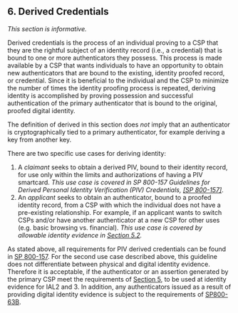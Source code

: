 <a name="sec6"></a>

<div class="breaker"></div>

## <a name="derived-authN"></a> 6. Derived Credentials

_This section is informative._

Derived credentials is the process of an individual proving to a CSP that they are the rightful subject of an identity record (i.e., a credential) that is bound to one or more authenticators they possess. This process is made available by a CSP that wants individuals to have an opportunity to obtain new authenticators that are bound to the existing, identity proofed record, or credential. Since it is beneficial to the individual and the CSP to minimize the number of times the identity proofing process is repeated, deriving identity is accomplished by proving possession and successful authentication of the primary authenticator that is bound to the original, proofed digital identity.

The definition of derived in this section does *not* imply that an authenticator is cryptographically tied to a primary authenticator, for example deriving a key from another key.

There are two specific use cases for deriving identity:

1. A _claimant_ seeks to obtain a derived PIV, bound to their identity record, for use only within the limits and authorizations of having a PIV smartcard. *This use case is covered in SP 800-157 Guidelines for Derived Personal Identity Verification (PIV) Credentials, [[SP 800-157]](#SP800-157)*. 
2. An _applicant_ seeks to obtain an authenticator, bound to a proofed identity record, from a CSP with which the individual does not have a pre-existing relationship. For example, if an applicant wants to switch CSPs and/or have another authenticator at a new CSP for other uses (e.g. basic browsing vs. financial). *This use case is covered by allowable identity evidence in [Section 5.2](#validate).*

As stated above, all requirements for PIV derived credentials can be found in [SP 800-157](#SP800-157).  For the second use case described above, this guideline does not differentiate between physical and digital identity evidence. Therefore it is acceptable, if the authenticator or  an assertion generated by the primary CSP meet the requirements of [Section 5](#sec5), to be used at identity evidence for IAL2 and 3. In addition, any authenticators issued as a result of providing digital identity evidence is subject to the requirements of [SP800-63B](https://pages.nist.gov/800-63-3/sp800-63b.html).


